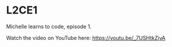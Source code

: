 # L2CE1
Michelle learns to code, episode 1.

Watch the video on YouTube here: https://youtu.be/_7USHtkZjvA
